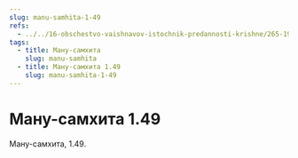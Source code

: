 ```yaml
---
slug: manu-samhita-1-49
refs:
  - ../../16-obschestvo-vaishnavov-istochnik-predannosti-krishne/265-1982-11-05-b3-c-obshhenie-s-vajshnavami-pozvolit-dostich-tseli-chelovecheskoj-zhizni.md
tags:
  - title: Ману-самхита
    slug: manu-samhita
  - title: Ману-самхита 1.49
    slug: manu-samhita-1-49
---
```


# Ману-самхита 1.49

Ману-самхита, 1.49.

